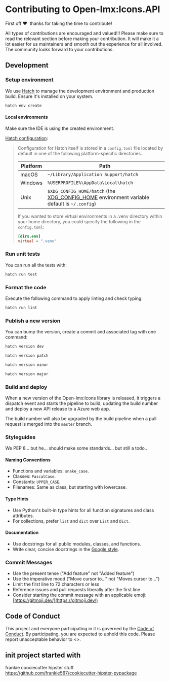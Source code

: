 # Contributing to Open-Imx:Icons.API
First off ❤️ ️ ️thanks for taking the time to contribute! 

All types of contributions are encouraged and valued!!! Please make sure to read the relevant section before making your contribution.
It will make it a lot easier for us maintainers and smooth out the experience for all involved. The community looks forward to your contributions.

## Development


### Setup environment
We use [Hatch](https://hatch.pypa.io/latest/install/) to manage the development environment and production build. Ensure it's installed on your system.

```bash
hatch env create
```

#### Local environments
Make sure the IDE is using the created environment.

[Hatch configuration](https://hatch.pypa.io/1.0/config/hatch/):
>
> Configuration for Hatch itself is stored in a `config.toml` file located by default in one of the following platform-specific directories.
>
> | Platform | Path |
> | --- | --- |
> | macOS | `~/Library/Application Support/hatch` |
> | Windows | `%USERPROFILE%\AppData\Local\hatch` |
> | Unix | `$XDG_CONFIG_HOME/hatch` (the [XDG_CONFIG_HOME](https://specifications.freedesktop.org/basedir-spec/basedir-spec-latest.html#variables) environment variable default is `~/.config`) |
>
> If you wanted to store virtual environments in a .venv directory within your home directory, you could specify the following in the `config.toml`:
>
> ```toml
> [dirs.env]
> virtual = ".venv"
> ```


### Run unit tests
You can run all the tests with:

```bash
hatch run test
```


### Format the code
Execute the following command to apply linting and check typing:

```bash
hatch run lint
```

### Publish a new version
You can bump the version, create a commit and associated tag with one command:

```bash
hatch version dev
```

```bash
hatch version patch
```

```bash
hatch version minor
```

```bash
hatch version major
```


### Build and deploy
When a new version of the Open-Imx:Icons library is released, it triggers a dispatch event and starts the pipeline to build, updating the build number and deploy a new API release to a Azure web app. 

The build number will also be upgraded by the build pipeline when a pull request is merged into the `master` branch.


### Styleguides
We PEP 8... but he... should make some standards... but still a todo..

#### Naming Conventions
- Functions and variables: `snake_case`.
- Classes: `PascalCase`.
- Constants: `UPPER_CASE`.
- Filenames: Same as class, but starting with lowercase.

#### Type Hints
- Use Python's built-in type hints for all function signatures and class attributes.
- For collections, prefer `list` and `dict` over `List` and `Dict`.

#### Documentation
- Use docstrings for all public modules, classes, and functions.
- Write clear, concise docstrings in the [Google style](https://google.github.io/styleguide/pyguide.html#38-comments-and-docstrings).


### Commit Messages
* Use the present tense ("Add feature" not "Added feature")
* Use the imperative mood ("Move cursor to..." not "Moves cursor to...")
* Limit the first line to 72 characters or less
* Reference issues and pull requests liberally after the first line
* Consider starting the commit message with an applicable emoji: [https://gitmoji.dev/](https://gitmoji.dev/)


## Code of Conduct
This project and everyone participating in it is governed by the
[Code of Conduct](https://xxxxxx).
By participating, you are expected to uphold this code. Please report unacceptable behavior
to <>.


## init project started with
frankie coociecutter hipster stuff
https://github.com/frankie567/cookiecutter-hipster-pypackage
